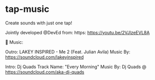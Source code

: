 # tap-music
Create sounds with just one tap!

Jointly developed @DevEd from: https: https://youtu.be/2VJlzeEVL8A

🎵 Music:

Outro: 
LAKEY INSPIRED - Me 2 (Feat. Julian Avila)
Music By: https://soundcloud.com/lakeyinspired

Intro:
Dj Quads
Track Name: "Every Morning"
Music By: Dj Quads @ https://soundcloud.com/aka-dj-quads
